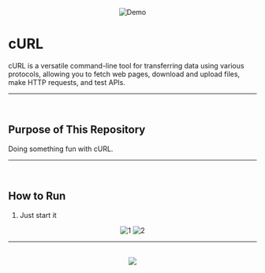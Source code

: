 <div align=center>
  
![Demo](https://github.com/user-attachments/assets/446e70c4-be6a-49ac-950e-506a86421309)
</div>

# cURL
cURL is a versatile command-line tool for transferring data using various protocols, allowing you to fetch web pages, download and upload files, make HTTP requests, and test APIs.
<hr><br>

## Purpose of This Repository
Doing something fun with cURL.
<hr><br>

## How to Run
1. Just start it
<div align=center>
  
![1](https://github.com/user-attachments/assets/77e66fea-47b4-45ab-afb2-8265f0fdd9b0)
![2](https://github.com/user-attachments/assets/68646dcf-656a-4f4c-b89a-954383fdaf70)
</div>
<hr><br>

<div align="center">
  <a href="https://www.instagram.com/guanshiyin_/">
     <img src="https://capsule-render.vercel.app/api?type=waving&height=200&color=20:72aae3,100:cadbf5&section=footer&reversal=false&textBg=false&fontAlignY=50&descAlign=48&descAlignY=59"/>
  </a>
</div>
